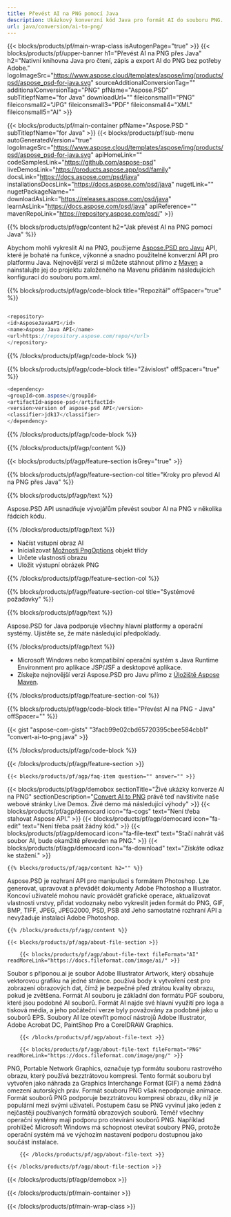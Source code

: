 ```yaml
---
title: Převést AI na PNG pomocí Java
description: Ukázkový konverzní kód Java pro formát AI do souboru PNG. Tento příklad kódu použijte k převodu AI na PNG v libovolné webové nebo desktopové aplikaci Java založené.
url: java/conversion/ai-to-png/
---
```


{{< blocks/products/pf/main-wrap-class isAutogenPage="true" >}}
{{< blocks/products/pf/upper-banner h1="Převést AI na PNG přes Java" h2="Nativní knihovna Java pro čtení, zápis a export AI do PNG bez potřeby Adobe." logoImageSrc="https://www.aspose.cloud/templates/aspose/img/products/psd/aspose_psd-for-java.svg" sourceAdditionalConversionTag="" additionalConversionTag="PNG" pfName="Aspose.PSD" subTitlepfName="for Java" downloadUrl="" fileiconsmall1="PNG" fileiconsmall2="JPG" fileiconsmall3="PDF" fileiconsmall4="XML" fileiconsmall5="AI" >}}

{{< blocks/products/pf/main-container pfName="Aspose.PSD " subTitlepfName="for Java" >}}
{{< blocks/products/pf/sub-menu autoGeneratedVersion="true" logoImageSrc="https://www.aspose.cloud/templates/aspose/img/products/psd/aspose_psd-for-java.svg" apiHomeLink="" codeSamplesLink="https://github.com/aspose-psd" liveDemosLink="https://products.aspose.app/psd/family" docsLink="https://docs.aspose.com/psd/java" installationsDocsLink="https://docs.aspose.com/psd/java" nugetLink="" nugetPackageName="" downloadAsLink="https://releases.aspose.com/psd/java" learnAsLink="https://docs.aspose.com/psd/java" apiReference="" mavenRepoLink="https://repository.aspose.com/psd/" >}}

{{% blocks/products/pf/agp/content h2="Jak převést AI na PNG pomocí Java" %}}

Abychom mohli vykreslit AI na PNG, použijeme <a href="/psd/{{< lang-code >}}java">Aspose.PSD pro Javu</a> API, které je bohaté na funkce, výkonné a snadno použitelné konverzní API pro platformu Java. Nejnovější verzi si můžete stáhnout přímo z <a href="https://repository.aspose.com/psd/">Maven</a> a nainstalujte jej do projektu založeného na Mavenu přidáním následujících konfigurací do souboru pom.xml.

{{% blocks/products/pf/agp/code-block title="Repozitář" offSpacer="true" %}}

```cs

<repository>
<id>AsposeJavaAPI</id>
<name>Aspose Java API</name>
<url>https://repository.aspose.com/repo/</url>
</repository>

```

{{% /blocks/products/pf/agp/code-block %}}

{{% blocks/products/pf/agp/code-block title="Závislost" offSpacer="true" %}}

```cs
<dependency>
<groupId>com.aspose</groupId>
<artifactId>aspose-psd</artifactId>
<version>version of aspose-psd API</version>
<classifier>jdk17</classifier>
</dependency>

```

{{% /blocks/products/pf/agp/code-block %}}

{{% /blocks/products/pf/agp/content %}}

{{< blocks/products/pf/agp/feature-section isGrey="true" >}}

{{% blocks/products/pf/agp/feature-section-col title="Kroky pro převod AI na PNG přes Java" %}}

{{% blocks/products/pf/agp/text %}}

 Aspose.PSD API usnadňuje vývojářům převést soubor AI na PNG v několika řádcích kódu.

{{% /blocks/products/pf/agp/text %}}

- Načíst vstupní obraz AI
- Inicializovat [Možnosti PngOptions](https://apireference.aspose.com/psd/java/com.aspose.psd.imageoptions/pngOptions) objekt třídy
- Určete vlastnosti obrazu
- Uložit výstupní obrázek PNG

{{% /blocks/products/pf/agp/feature-section-col %}}

{{% blocks/products/pf/agp/feature-section-col title="Systémové požadavky" %}}

{{% blocks/products/pf/agp/text %}}

 Aspose.PSD for Java podporuje všechny hlavní platformy a operační systémy. Ujistěte se, že máte následující předpoklady.

{{% /blocks/products/pf/agp/text %}}

- Microsoft Windows nebo kompatibilní operační systém s Java Runtime Environment pro aplikace JSP/JSF a desktopové aplikace.
- Získejte nejnovější verzi Aspose.PSD pro Javu přímo z
 [Úložiště Aspose Maven](https://repository.aspose.com/psd/).

{{% /blocks/products/pf/agp/feature-section-col %}}

{{% blocks/products/pf/agp/code-block title="Převést AI na PNG - Java" offSpacer="" %}}

{{< gist "aspose-com-gists" "3facb99e02cbd65720395cbee584cbb1" "convert-ai-to-png.java" >}}

{{% /blocks/products/pf/agp/code-block %}}

{{< /blocks/products/pf/agp/feature-section >}}

    {{< blocks/products/pf/agp/faq-item question="" answer="" >}}
 

<!-- aboutfile Starts -->

{{< blocks/products/pf/agp/demobox sectionTitle="Živé ukázky konverze AI na PNG" sectionDescription="[Convert AI to PNG](https://products.aspose.app/psd/conversion/ai-to-png) právě teď navštívíte naše webové stránky Live Demos. Živé demo má následující výhody" >}}
        {{< blocks/products/pf/agp/democard icon="fa-cogs" text="Není třeba stahovat Aspose API." >}}
        {{< blocks/products/pf/agp/democard icon="fa-edit" text="Není třeba psát žádný kód." >}}
        {{< blocks/products/pf/agp/democard icon="fa-file-text" text="Stačí nahrát váš soubor AI, bude okamžitě převeden na PNG." >}}
        {{< blocks/products/pf/agp/democard icon="fa-download" text="Získáte odkaz ke stažení." >}}

    {{% blocks/products/pf/agp/content h2="" %}}

Aspose.PSD je rozhraní API pro manipulaci s formátem Photoshop. Lze generovat, upravovat a převádět dokumenty Adobe Photoshop a Illustrator. Koncoví uživatelé mohou navíc provádět grafické operace, aktualizovat vlastnosti vrstvy, přidat vodoznaky nebo vykreslit jeden formát do PNG, GIF, BMP, TIFF, JPEG, JPEG2000, PSD, PSB atd Jeho samostatné rozhraní API a nevyžaduje instalaci Adobe Photoshop.  



    {{% /blocks/products/pf/agp/content %}}

    {{< blocks/products/pf/agp/about-file-section >}}

        {{< blocks/products/pf/agp/about-file-text fileFormat="AI" readMoreLink="https://docs.fileformat.com/image/ai/" >}}
Soubor s příponou.ai je soubor Adobe Illustrator Artwork, který obsahuje vektorovou grafiku na jedné stránce. používá body k vytvoření cest pro zobrazení obrazových dat, čímž je bezpečné před ztrátou kvality obrazu, pokud je zvětšena. Formát AI souboru je základní don formátu PGF souboru, které jsou podobné AI souborů. Formát AI najde své hlavní využití pro loga a tisková média, a jeho počáteční verze byly považovány za podobné jako u souborů EPS. Soubory AI lze otevřít pomocí nástrojů Adobe Illustrator, Adobe Acrobat DC, PaintShop Pro a CorelDRAW Graphics.

        {{< /blocks/products/pf/agp/about-file-text >}}

        {{< blocks/products/pf/agp/about-file-text fileFormat="PNG" readMoreLink="https://docs.fileformat.com/image/png/" >}}
PNG, Portable Network Graphics, označuje typ formátu souboru rastrového obrazu, který používá bezztrátovou kompresi. Tento formát souboru byl vytvořen jako náhrada za Graphics Interchange Format (GIF) a nemá žádná omezení autorských práv. Formát souboru PNG však nepodporuje animace. Formát souborů PNG podporuje bezztrátovou kompresi obrazu, díky níž je populární mezi svými uživateli. Postupem času se PNG vyvinul jako jeden z nejčastěji používaných formátů obrazových souborů. Téměř všechny operační systémy mají podporu pro otevírání souborů PNG. Například prohlížeč Microsoft Windows má schopnost otevírat soubory PNG, protože operační systém má ve výchozím nastavení podporu dostupnou jako součást instalace.

        {{< /blocks/products/pf/agp/about-file-text >}}

    {{< /blocks/products/pf/agp/about-file-section >}}

{{< /blocks/products/pf/agp/demobox >}}

<!-- aboutfile Ends -->



{{< /blocks/products/pf/main-container >}}
    
{{< /blocks/products/pf/main-wrap-class >}}
